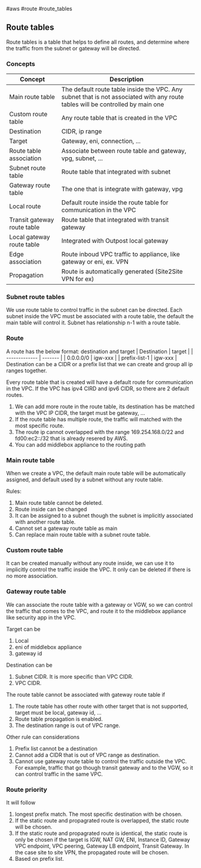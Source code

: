 #aws #route #route_tables

## Route tables
Route tables is a table that helps to define all routes, and determine where the traffic from the subnet or gateway will be directed.

### Concepts

| Concept                     | Description                                                                                                                    |
| --------------------------- | ------------------------------------------------------------------------------------------------------------------------------ |
| Main route table            | The default route table inside the VPC. Any subnet that is not associated with any route tables will be controlled by main one |
| Custom route table          | Any route table that is created in the VPC                                                                                     |
| Destination                 | CIDR, ip range                                                                                                                 |
| Target                      | Gateway, eni, connection, ...                                                                                                  |
| Route table association     | Associate between route table and gateway, vpg, subnet, ...                                                                    |
| Subnet route table          | Route table that integrated with subnet                                                                                        |
| Gateway route table         | The one that is integrate with gateway, vpg                                                                                    |
| Local route                 | Default route inside the route table for communication in the VPC                                                              |
| Transit gateway route table | Route table that integrated with transit gateway                                                                               |
| Local gateway route table   | Integrated with Outpost local gateway                                                                                          |
| Edge association            | Route inboud VPC traffic to appliance, like gateway or eni, ex. VPN                                                            |
| Propagation                 | Route is automatically generated (Site2Site VPN for ex)                                                                        |


### Subnet route tables
We use route table to control traffic in the subnet can be directed. Each subnet inside the VPC must be associated with a route table, the default the main table will control it. Subnet has relationship n-1 with a route table.

### Route
A route has the below format: destination and target
| Destination   | target  |
| ------------- | ------- |
| 0.0.0.0/0     | igw-xxx |
| prefix-list-1 | igw-xxx |
Destination can be a CIDR or a prefix list that we can create and group all ip ranges together.

Every route table that is created will have a default route for communication in the VPC. If the VPC has ipv4 CIRD and ipv6 CIDR, so there are 2 default routes.

1. We can add more route in the route table, its destination has be matched with the VPC IP CIDR, the target must be gateway, ...
2. If the route table has multiple route, the traffic will matched with the most specific route.
3. The route ip cannot overlapped with the range 169.254.168.0/22 and fd00:ec2::/32 that is already resered by AWS.
4. You can add middlebox appliance to the routing path

### Main route table
When we create a VPC, the default main route table will be automatically assigned, and default used by a subnet without any route table.

Rules:
1. Main route table cannot be deleted.
2. Route inside can be changed
3. It can be assigned to a subnet though the subnet is implicitly associated with another route table.
4. Cannot set a gateway route table as main
5. Can replace main route table with a subnet route table.

### Custom route table
It can be created manually without any route inside, we can use it to implicitly control the traffic inside the VPC. It only can be deleted if there is no more association.

### Gateway route table
We can associate the route table with a gateway or VGW, so we can control the traffic that comes to the VPC, and route it to the middlebox appliance like security app in the VPC.

Target can be 
1. Local
2. eni of middlebox appliance
3. gateway id

Destination can be
1. Subnet CIDR. It is more specific than VPC CIDR.
2. VPC CIDR.

The route table cannot be associated with gateway route table if 
1. The route table has other route with other target that is not supported, target must be local, gateway id, ...
2. Route table propagation is enabled.
3. The destination range is out of VPC range.

Other rule can considerations
1. Prefix list cannot be a destination
2. Cannot add a CIDR that is out of VPC range as destination.
3. Cannot use gateway route table to control the traffic outside the VPC. For example, traffic that go though transit gateway and to the VGW, so it can control traffic in the same VPC.


### Route priority
It will follow
1. longest prefix match. The most specific destination with be chosen.
2. If the static route and propagrated route is overlapped, the static route will be chosen. 
3. If the static route and propagrated route is identical, the static route is only be chosen if the target is IGW, NAT GW, ENI, Instance ID, Gateway VPC endpoint, VPC peering, Gateway LB endpoint, Transit Gateway. In the case site to site VPN, the propagated route will be chosen.
4. Based on prefix list. 

